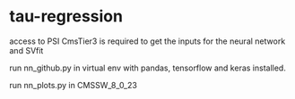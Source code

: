 # tau-regression

access to PSI CmsTier3 is required to get the inputs for the neural network and SVfit

run nn_github.py in virtual env with pandas, tensorflow and keras installed.

run nn_plots.py in CMSSW_8_0_23
